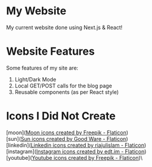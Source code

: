 # My Website
My current website done using Next.js & React!

# Website Features
Some features of my site are:
1. Light/Dark Mode
2. Local GET/POST calls for the blog page
3. Reusable components (as per React style)

# Icons I Did Not Create
[moon](<a href="https://www.flaticon.com/free-icons/moon" title="moon icons">Moon icons created by Freepik - Flaticon</a>)\
[sun](<a href="https://www.flaticon.com/free-icons/sun" title="sun icons">Sun icons created by Good Ware - Flaticon</a>)\
[linkedin](<a href="https://www.flaticon.com/free-icons/linkedin" title="linkedin icons">Linkedin icons created by riajulislam - Flaticon</a>)\
[instagram](<a href="https://www.flaticon.com/free-icons/instagram" title="instagram icons">Instagram icons created by edt.im - Flaticon</a>)\
[youtube](<a href="https://www.flaticon.com/free-icons/youtube" title="youtube icons">Youtube icons created by Freepik - Flaticon</a>)\

